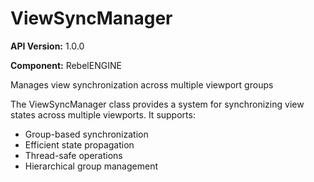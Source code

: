 # ViewSyncManager

**API Version:** 1.0.0

**Component:** RebelENGINE

Manages view synchronization across multiple viewport groups

The ViewSyncManager class provides a system for synchronizing view states
across multiple viewports. It supports:
- Group-based synchronization
- Efficient state propagation
- Thread-safe operations
- Hierarchical group management

